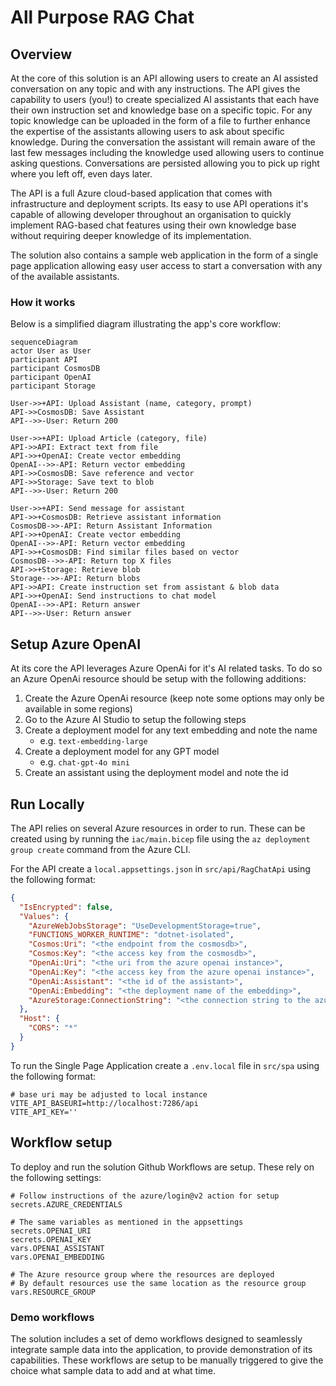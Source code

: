 # All Purpose RAG Chat

## Overview

At the core of this solution is an API allowing users to create an AI assisted conversation on any topic and with any instructions. The API gives the capability to users (you!) to create specialized AI assistants that each have their own instruction set and knowledge base on a specific topic. For any topic knowledge can be uploaded in the form of a file to further enhance the expertise of the assistants allowing users to ask about specific knowledge. During the conversation the assistant will remain aware of the last few messages including the knowledge used allowing users to continue asking questions. Conversations are persisted allowing you to pick up right where you left off, even days later.

The API is a full Azure cloud-based application that comes with infrastructure and deployment scripts. Its easy to use API operations it's capable of allowing developer throughout an organisation to quickly implement RAG-based chat features using their own knowledge base without requiring deeper knowledge of its implementation.

The solution also contains a sample web application in the form of a single page application allowing easy user access to start a conversation with any of the available assistants.

### How it works

Below is a simplified diagram illustrating the app's core workflow:

```mermaid
sequenceDiagram
actor User as User
participant API
participant CosmosDB
participant OpenAI
participant Storage

User->>+API: Upload Assistant (name, category, prompt)
API->>CosmosDB: Save Assistant
API-->>-User: Return 200

User->>+API: Upload Article (category, file)
API->>API: Extract text from file
API->>+OpenAI: Create vector embedding
OpenAI-->>-API: Return vector embedding
API->>CosmosDB: Save reference and vector
API->>Storage: Save text to blob
API-->>-User: Return 200

User->>+API: Send message for assistant
API->>+CosmosDB: Retrieve assistant information
CosmosDB->>-API: Return Assistant Information
API->>+OpenAI: Create vector embedding
OpenAI-->>-API: Return vector embedding
API->>+CosmosDB: Find similar files based on vector
CosmosDB-->>-API: Return top X files
API->>+Storage: Retrieve blob
Storage-->>-API: Return blobs
API->>API: Create instruction set from assistant & blob data
API->>+OpenAI: Send instructions to chat model
OpenAI-->>-API: Return answer
API-->>-User: Return answer
```

## Setup Azure OpenAI

At its core the API leverages Azure OpenAi for it's AI related tasks. To do so an Azure OpenAi resource should be setup with the following additions:

1. Create the Azure OpenAi resource (keep note some options may only be available in some regions)
2. Go to the Azure AI Studio to setup the following steps
3. Create a deployment model for any text embedding and note the name
    * e.g. `text-embedding-large`
4. Create a deployment model for any GPT model 
    * e.g. `chat-gpt-4o mini`
5. Create an assistant using the deployment model and note the id

## Run Locally

The API relies on several Azure resources in order to run. These can be created using by running the `iac/main.bicep` file using the `az deployment group create` command from the Azure CLI.

For the API create a `local.appsettings.json` in `src/api/RagChatApi` using the following format:

```json
{
  "IsEncrypted": false,
  "Values": {
    "AzureWebJobsStorage": "UseDevelopmentStorage=true",
    "FUNCTIONS_WORKER_RUNTIME": "dotnet-isolated",
    "Cosmos:Uri": "<the endpoint from the cosmosdb>",
    "Cosmos:Key": "<the access key from the cosmosdb>",
    "OpenAi:Uri": "<the uri from the azure openai instance>",
    "OpenAi:Key": "<the access key from the azure openai instance>",
    "OpenAi:Assistant": "<the id of the assistant>",
    "OpenAi:Embedding": "<the deployment name of the embedding>",
    "AzureStorage:ConnectionString": "<the connection string to the azure storage>"
  },
  "Host": {
    "CORS": "*"
  }
}
```

To run the Single Page Application create a `.env.local` file in `src/spa` using the following format:

```
# base uri may be adjusted to local instance
VITE_API_BASEURI=http://localhost:7286/api
VITE_API_KEY=''
```

## Workflow setup

To deploy and run the solution Github Workflows are setup. These rely on the following settings:

```
# Follow instructions of the azure/login@v2 action for setup
secrets.AZURE_CREDENTIALS 

# The same variables as mentioned in the appsettings
secrets.OPENAI_URI 
secrets.OPENAI_KEY
vars.OPENAI_ASSISTANT
vars.OPENAI_EMBEDDING

# The Azure resource group where the resources are deployed
# By default resources use the same location as the resource group
vars.RESOURCE_GROUP
```

### Demo workflows

The solution includes a set of demo workflows designed to seamlessly integrate sample data into the application, to provide demonstration of its capabilities. These workflows are setup to be manually triggered to give the choice what sample data to add and at what time.
